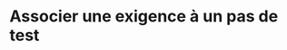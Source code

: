 
# Associer une exigence à un pas de test


<!--stackedit_data:
eyJoaXN0b3J5IjpbLTE0MzcyMjMyMzZdfQ==
-->
